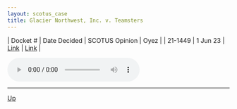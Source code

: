 ```yaml
---
layout: scotus_case
title: Glacier Northwest, Inc. v. Teamsters
---
```


| Docket # | Date Decided | SCOTUS Opinion | Oyez |
| 21-1449 | 1 Jun 23 | [Link](https://www.supremecourt.gov/opinions/22pdf/598us2r32_ca7d.pdf) | [Link](https://www.oyez.org/cases/2022/21-1449) |

<audio controls>
   <source src='./resources/21-1449.mp3' type='audio/mpeg'>
</audio>

<object data='./resources/21-1449.pdf' type='application/pdf'></object>

---

[Up](./README.md)